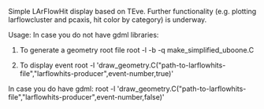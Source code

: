 Simple LArFlowHit display based on TEve.
Further functionality (e.g. plotting larflowcluster and pcaxis, hit color by category) is underway.

Usage:
In case you do not have gdml libraries:
1) To generate a geometry root file
root -l -b -q make_simplified_uboone.C 

2) To display event
root -l 'draw_geometry.C("path-to-larflowhits-file","larflowhits-producer",event-number,true)'

In case you do have gdml:
root -l 'draw_geometry.C("path-to-larflowhits-file","larflowhits-producer",event-number,false)'